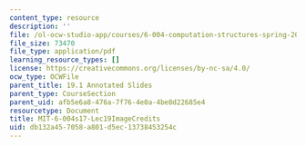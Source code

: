 ```yaml
---
content_type: resource
description: ''
file: /ol-ocw-studio-app/courses/6-004-computation-structures-spring-2017/db132a457058a801d5ec13738453254c_MIT-6-004s17-Lec19-ImageCredits.pdf
file_size: 73470
file_type: application/pdf
learning_resource_types: []
license: https://creativecommons.org/licenses/by-nc-sa/4.0/
ocw_type: OCWFile
parent_title: 19.1 Annotated Slides
parent_type: CourseSection
parent_uid: afb5e6a8-476a-7f76-4e0a-4be0d22685e4
resourcetype: Document
title: MIT-6-004s17-Lec19ImageCredits
uid: db132a45-7058-a801-d5ec-13738453254c
---
```

